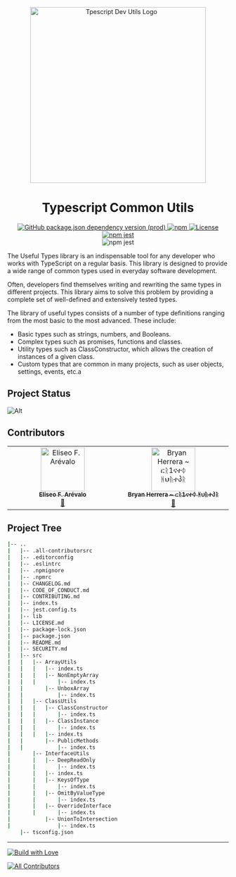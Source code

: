 <p align="center">
    <img src="https://typescript-dev-utils.netlify.app/assets/img/LOGO-BANNER.png" align="center" width="400px" alt="Tpescript Dev Utils Logo">
</p>
<div align="center">
  <h1>
    Typescript Common Utils
  </h1>
</div>
<div align="center">
  <a align="center" href="https://www.npmjs.com/package/typescript">
    <img alt="GitHub package.json dependency version (prod)" src="https://img.shields.io/github/package-json/dependency-version/bryan-herrera-dev/typescript-common-utils/typescript">
  </a>
  <a align="center" href="https://www.npmjs.com/package/typescript-dev-utils?activeTab=readme">
    <img alt="npm" src="https://img.shields.io/npm/v/typescript-dev-utils.svg?style=flat-square">
  </a>
  <a align="center" href="https://github.com/Bryan-Herrera-DEV/typescript-common-utils/blob/main/LICENSE.md">
    <img alt="License" src="https://img.shields.io/github/license/bryan-herrera-dev/typescript-common-utils.svg">
  </a>
  <a align="center" href="https://typescript-dev-utils.netlify.app/#/">
    <img alt="npm jest" src="https://img.shields.io/website?up_message=Documentation&url=https%3A%2F%2Ftypescript-dev-utils.netlify.app%2F%23%2F">
  </a>
  <div align="center">
    <img alt="npm jest" src="https://github.com/Bryan-Herrera-DEV/typescript-common-utils/workflows/CodeQL/badge.svg">
  </div>
</div>

The Useful Types library is an indispensable tool for any developer who works with TypeScript on a regular basis. This library is designed to provide a wide range of common types used in everyday software development.

Often, developers find themselves writing and rewriting the same types in different projects. This library aims to solve this problem by providing a complete set of well-defined and extensively tested types.

The library of useful types consists of a number of type definitions ranging from the most basic to the most advanced. These include:

- Basic types such as strings, numbers, and Booleans.
- Complex types such as promises, functions and classes.
- Utility types such as ClassConstructor, which allows the creation of instances of a given class.
- Custom types that are common in many projects, such as user objects, settings, events, etc.a

## Project Status

![Alt](https://repobeats.axiom.co/api/embed/f12386845c45e3ad38341c8c31f11785d753a922.svg "Repobeats analytics image")

## Contributors
<!-- ALL-CONTRIBUTORS-LIST:START - Do not remove or modify this section -->
<!-- prettier-ignore-start -->
<!-- markdownlint-disable -->
<table>
  <tbody>
    <tr>
      <td align="center" valign="top" width="14.28%"><a href="https://eliseodesign.github.io/"><img src="https://avatars.githubusercontent.com/u/96401071?v=4?s=100" width="100px;" alt="Eliseo F. Arévalo"/><br /><sub><b>Eliseo F. Arévalo</b></sub></a><br /><a href="https://github.com/Bryan-Herrera-DEV/typescript-common-utils/commits?author=eliseodesign" title="Documentation">📖</a></td>
      <td align="center" valign="top" width="14.28%"><a href="https://bryan-herrera.netlify.app/"><img src="https://avatars.githubusercontent.com/u/50712646?v=4?s=100" width="100px;" alt="Bryan Herrera ~ ርᚱ1ናተᛰ ᚻህᚥተპᚱ"/><br /><sub><b>Bryan Herrera ~ ርᚱ1ናተᛰ ᚻህᚥተპᚱ</b></sub></a><br /><a href="#maintenance-Bryan-Herrera-DEV" title="Maintenance">🚧</a></td>
    </tr>
  </tbody>
</table>

<!-- markdownlint-restore -->
<!-- prettier-ignore-end -->

<!-- ALL-CONTRIBUTORS-LIST:END -->
<!-- markdownlint-disable -->

<!-- markdownlint-restore -->
<!-- prettier-ignore-end -->

<!-- ALL-CONTRIBUTORS-LIST:END -->


<!-- markdownlint-project-tree -->
## Project Tree
```bash
|-- ..
|   |-- .all-contributorsrc
|   |-- .editorconfig
|   |-- .eslintrc
|   |-- .npmignore
|   |-- .npmrc
|   |-- CHANGELOG.md
|   |-- CODE_OF_CONDUCT.md
|   |-- CONTRIBUTING.md
|   |-- index.ts
|   |-- jest.config.ts
|   |-- lib
|   |-- LICENSE.md
|   |-- package-lock.json
|   |-- package.json
|   |-- README.md
|   |-- SECURITY.md
|   |-- src
|   |   |-- ArrayUtils
|   |   |   |-- index.ts
|   |   |   |-- NonEmptyArray
|   |   |       |-- index.ts
|   |       |-- UnboxArray
|   |           |-- index.ts
|   |   |-- ClassUtils
|   |   |   |-- ClassConstructor
|   |   |       |-- index.ts
|   |   |   |-- ClassInstance
|   |   |       |-- index.ts
|   |   |   |-- index.ts
|   |       |-- PublicMethods
|   |           |-- index.ts
|       |-- InterfaceUtils
|       |   |-- DeepReadOnly
|       |       |-- index.ts
|       |   |-- index.ts
|       |   |-- KeysOfType
|       |       |-- index.ts
|       |   |-- OmitByValueType
|       |       |-- index.ts
|       |   |-- OverrideInterface
|       |       |-- index.ts
|           |-- UnionToIntersection
|               |-- index.ts
    |-- tsconfig.json

```

<!-- end-markdownlint-project-tree -->
<hr>

<a align="center" href="https://github.com/Bryan-Herrera-DEV">
  <img alt="Build with Love" src="http://ForTheBadge.com/images/badges/built-with-love.svg">
</a>

<!-- ALL-CONTRIBUTORS-BADGE:START - Do not remove or modify this section -->
[![All Contributors](https://img.shields.io/badge/all_contributors-2-orange.svg?style=flat-square)](#contributors-)
<!-- ALL-CONTRIBUTORS-BADGE:END -->
